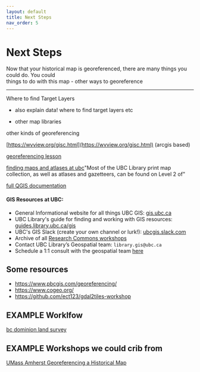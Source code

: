 ```yaml
---
layout: default
title: Next Steps
nav_order: 5
---
```

# Next Steps

Now that your historical map is georeferenced, there are many things you could do. You could  
things to do with this map  - other ways to georeference 



---
Where to find Target Layers 
- also explain data! where to find target layers etc 

- other map libraries 


other kinds of georeferencing 

[https://wvview.org/gisc.html](https://wvview.org/gisc.html) (arcgis based)


[georeferencing lesson](https://docs.qgis.org/3.28/en/docs/training_manual/forestry/map_georeferencing.html)


[finding maps and atlases at ubc](https://guides.library.ubc.ca/maps-atlases/finding-maps)"Most of the UBC Library print map collection, as well as atlases and gazetteers, can be found on Level 2 of"

[full QGIS documentation](https://docs.qgis.org/3.28/en/docs/)

#### GIS Resources at UBC:

- General Informational website for all things UBC GIS: [gis.ubc.ca](http://gis.ubc.ca/)
- UBC Library's guide for finding and working with GIS resources: [guides.library.ubc.ca/gis](http://guides.library.ubc.ca/gis)
- UBC's GIS Slack (create your own channel or lurk!): [ubcgis.slack.com](https://ubcgis.slack.com/)
- Archive of all [Research Commons workshops](https://ubc-library-rc.github.io/all.html)
- Contact UBC Library’s Geospatial team: `library.gis@ubc.ca`
- Schedule a 1:1 consult with the geospatial team [here](https://libcal.library.ubc.ca/appointments/research_commons#s-lc-public-pt)





   
## Some resources
* https://www.pbcgis.com/georeferencing/
* https://www.cogeo.org/
* https://github.com/ect123/gdal2tiles-workshop 

## EXAMPLE Worklfow
[bc dominion land survey](https://github.com/ubc-lib-geo/bc-dls/blob/master/spatial-index/spatial-index-workflow.md)

## EXAMPLE Workshops we could crib from
[UMass Amherst Georeferencing a Historical Map](https://umass-gis.github.io/workshops/content/georeferencing/)